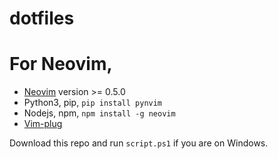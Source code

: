 # dotfiles

# For Neovim,
* [Neovim](https://github.com/neovim/neovim) version >= 0.5.0
* Python3, pip, `pip install pynvim`
* Nodejs, npm, `npm install -g neovim`
* [Vim-plug](https://github.com/junegunn/vim-plug)

Download this repo and run `script.ps1` if you are on Windows.
